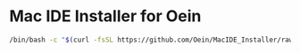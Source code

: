 # Mac IDE Installer for Oein

```sh
/bin/bash -c "$(curl -fsSL https://github.com/Oein/MacIDE_Installer/raw/main/macinstaller.zsh)";
```
